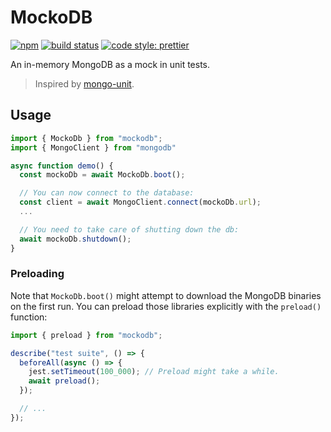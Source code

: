 # MockoDB

[![npm](https://img.shields.io/npm/v/mockodb.svg)](https://www.npmjs.com/package/mockodb)
[![build status](https://travis-ci.org/Y0hy0h/mockodb.svg?branch=master)](https://travis-ci.org/Y0hy0h/mockodb)
[![code style: prettier](https://img.shields.io/badge/code_style-prettier-ff69b4.svg)](https://prettier.io/)

An in-memory MongoDB as a mock in unit tests.

> Inspired by [mongo-unit].

## Usage

```typescript
import { MockoDb } from "mockodb";
import { MongoClient } from "mongodb"

async function demo() {
  const mockoDb = await MockoDb.boot();

  // You can now connect to the database:
  const client = await MongoClient.connect(mockoDb.url);
  ...

  // You need to take care of shutting down the db:
  await mockoDb.shutdown();
}
```

### Preloading

Note that `MockoDb.boot()` might attempt to download the MongoDB binaries on the
first run. You can preload those libraries explicitly with the `preload()`
function:

```typescript
import { preload } from "mockodb";

describe("test suite", () => {
  beforeAll(async () => {
    jest.setTimeout(100_000); // Preload might take a while.
    await preload();
  });

  // ...
});
```

[mongo-unit]: https://github.com/mikhail-angelov/mongo-unit
